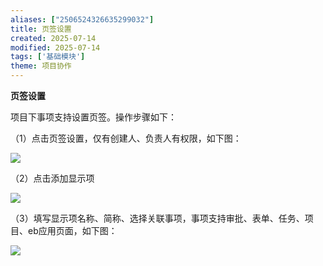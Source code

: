 ```yaml
---
aliases: ["2506524326635299032"]
title: 页签设置
created: 2025-07-14
modified: 2025-07-14
tags: ['基础模块']
theme: 项目协作
---
```


**页签设置**

项目下事项支持设置页签。操作步骤如下：

（1）点击页签设置，仅有创建人、负责人有权限，如下图：

![](982c4ab462404e2ce3a81430e355d2ac.jpg)

（2）点击添加显示项

![](0e6498f2e826c32e78167aece2c545ea.jpg)

（3）填写显示项名称、简称、选择关联事项，事项支持审批、表单、任务、项目、eb应用页面，如下图：

![](eee7cb672555d8d431653d86fc1e2abd.jpg)